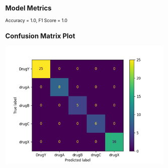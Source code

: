 ## Model Metrics

Accuracy = 1.0, F1 Score = 1.0
## Confusion Matrix Plot
![Confusion Matrix](./Results/model_results.png)

